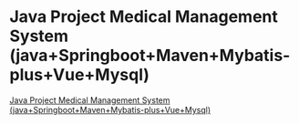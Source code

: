 # Java Project Medical Management System (java+Springboot+Maven+Mybatis-plus+Vue+Mysql)
[Java Project Medical Management System (java+Springboot+Maven+Mybatis-plus+Vue+Mysql)](https://aiwithcloud.com/2022/09/19/java_project_medical_management_system_javaspringbootmavenmybatis_plusvuemysql/)